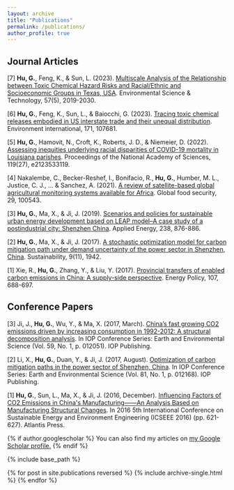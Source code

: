 ```yaml
---
layout: archive
title: "Publications"
permalink: /publications/
author_profile: true
---
```


## Journal Articles
[7] **Hu, G.**, Feng, K., & Sun, L. (2023). [Multiscale Analysis of the Relationship between Toxic Chemical Hazard Risks and Racial/Ethnic and Socioeconomic Groups in Texas, USA](https://pubs.acs.org/doi/abs/10.1021/acs.est.2c04302). Environmental Science & Technology, 57(5), 2019-2030. 

[6]  **Hu, G.**, Feng, K., Sun, L., & Baiocchi, G. (2023). [Tracing toxic chemical releases embodied in US interstate trade and their unequal distribution](https://www.sciencedirect.com/science/article/pii/S0160412022006080). Environment international, 171, 107681. 

[5] **Hu, G.**, Hamovit, N., Croft, K., Roberts, J. D., & Niemeier, D. (2022). [Assessing inequities underlying racial disparities of COVID-19 mortality in Louisiana parishes](https://www.pnas.org/doi/abs/10.1073/pnas.2123533119). Proceedings of the National Academy of Sciences, 119(27), e2123533119.

[4] Nakalembe, C., Becker-Reshef, I., Bonifacio, R., **Hu, G.**, Humber, M. L., Justice, C. J., ... & Sanchez, A. (2021). [A review of satellite-based global agricultural monitoring systems available for Africa](https://www.sciencedirect.com/science/article/pii/S2211912421000523). Global food security, 29, 100543.

[3] **Hu, G.**, Ma, X., & Ji, J. (2019). [Scenarios and policies for sustainable urban energy development based on LEAP model–A case study of a postindustrial city: Shenzhen China](https://www.sciencedirect.com/science/article/abs/pii/S030626191930176X). Applied Energy, 238, 876-886.

[2] **Hu, G.**, Ma, X., & Ji, J. (2017). [A stochastic optimization model for carbon mitigation path under demand uncertainty of the power sector in Shenzhen, China](https://www.mdpi.com/2071-1050/9/11/1942). Sustainability, 9(11), 1942.

[1] Xie, R., **Hu, G.**, Zhang, Y., & Liu, Y. (2017). [Provincial transfers of enabled carbon emissions in China: A supply-side perspective](https://www.sciencedirect.com/science/article/abs/pii/S030142151730246X). Energy Policy, 107, 688-697.

## Conference Papers
[3] Ji, J., **Hu, G.**, Wu, Y., & Ma, X. (2017, March). [China’s fast growing CO2 emissions driven by increasing consumption in 1992-2012: A structural decomposition analysis](https://iopscience.iop.org/article/10.1088/1755-1315/59/1/012051/meta). In IOP Conference Series: Earth and Environmental Science (Vol. 59, No. 1, p. 012051). IOP Publishing.

[2] Li, X., **Hu, G.**, Duan, Y., & Ji, J. (2017, August). [Optimization of carbon mitigation paths in the power sector of Shenzhen, China](https://iopscience.iop.org/article/10.1088/1755-1315/81/1/012168/meta). In IOP Conference Series: Earth and Environmental Science (Vol. 81, No. 1, p. 012168). IOP Publishing.

[1] **Hu, G.**, Sun, L., Ma, X., & Ji, J. (2016, December). [Influencing Factors of CO2 Emissions in China's Manufacturing——An Analysis Based on Manufacturing Structural Changes](https://www.atlantis-press.com/proceedings/icseee-16/25867128). In 2016 5th International Conference on Sustainable Energy and Environment Engineering (ICSEEE 2016) (pp. 621-627). Atlantis Press.


{% if author.googlescholar %}
  You can also find my articles on <u><a href="{{author.googlescholar}}">my Google Scholar profile</a>.</u>
{% endif %}

{% include base_path %}

{% for post in site.publications reversed %}
  {% include archive-single.html %}
{% endfor %}
